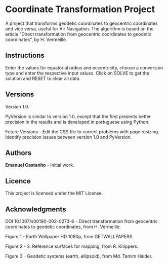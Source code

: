 # Coordinate Transformation Project

A project that transforms geodetic coordinates to geocentric coordinates and vice versa, useful for Air Navigation. 
The algorithm is based on the article "Direct transformation from geocentric coordinates to geodetic coordinates", by H. Vermeille.

## Instructions

Enter the values for equatorial radius and eccentricity, choose a conversion type and enter the respective input values. 
Click on SOLVE to get the solution and RESET to clear all data. 

## Versions

Version 1.0.

PyVersion is similar to version 1.0, except that the first presents better precision in the results and is developed in portuguese using Python. 

Future Versions - Edit the CSS file to correct problems with page resizing. Identify precision issues between version 1.0 and PyVersion.

## Authors

**Emanuel Castanho** - Initial work.

## Licence

This project is licensed under the MIT License.

## Acknowledgments

DOI 10.1007/s00190-002-0273-6 - Direct transformation from geocentric coordinates to geodetic coordinates, from H. Vermeille.

Figure 1 - Earth Wallpaper HD 1080p, from GETWALLPAPERS.

Figure 2 - 3. Reference surfaces for mapping, from R. Knippers.

Figure 3 - Geodetic systems (earth, ellipsoid), from Md. Tamim Haider.
